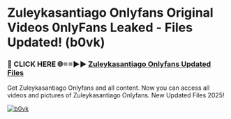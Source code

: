 # Zuleykasantiago Onlyfans Original Videos 0nlyFans Leaked - Files Updated! (b0vk)

<h3>🔴 CLICK HERE 🌐==►► <a href="https://tinyurl.com/2m67pmp6" rel="nofollow">Zuleykasantiago Onlyfans Updated Files</a></h3>

Get Zuleykasantiago Onlyfans and all content. Now you can access all videos and pictures of Zuleykasantiago Onlyfans. New Updated Files 2025!

[![b0vk](https://i.imgur.com/H4QAA4z.gif)](https://tinyurl.com/2m67pmp6)